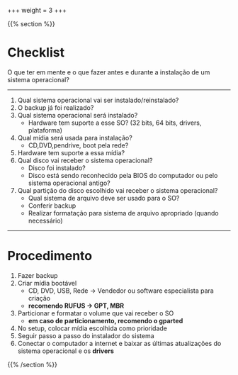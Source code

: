 +++
weight = 3
+++

{{% section %}}

# Checklist

O que ter em mente e o que fazer antes e durante a instalação de um sistema operacional?

---

1. Qual sistema operacional vai ser instalado/reinstalado?
1. O backup já foi realizado?
1. Qual sistema operacional será instalado?
    - Hardware tem suporte a esse SO? (32 bits, 64 bits, drivers, plataforma)
1. Qual mídia será usada para instalação?
    - CD,DVD,pendrive, boot pela rede?
1. Hardware tem suporte a essa mídia?
1. Qual disco vai receber o sistema operacional?
    - Disco foi instalado?
    - Disco está sendo reconhecido pela BIOS do computador ou pelo sistema operacional antigo?
1. Qual partição do disco escolhido vai receber o sistema operacional?
    - Qual sistema de arquivo deve ser usado para o SO?
    - Conferir backup
    - Realizar formatação para sistema de arquivo apropriado (quando necessário)

---

# Procedimento

1. Fazer backup
1. Criar mídia bootável
    - CD, DVD, USB, Rede -> Vendedor ou software especialista para criação 
    - **recomendo RUFUS -> GPT, MBR**
1. Particionar e formatar o volume que vai receber o SO
    - **em caso de particionamento, recomendo o gparted**
1. No setup, colocar mídia escolhida como prioridade
1. Seguir passo a passo do instalador do sistema 
1. Conectar o computador a internet e baixar as últimas atualizações do sistema operacional e os **drivers**



{{% /section %}}




